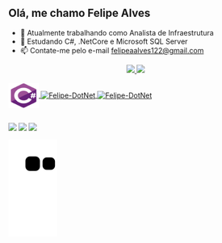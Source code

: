 ## Olá, me chamo Felipe Alves

- 🔭 Atualmente trabalhando como Analista de Infraestrutura
- 🌱 Estudando C#, .NetCore e Microsoft SQL Server
- 📫 Contate-me pelo e-mail felipeaalves122@gmail.com

<div align="center">
  <a href="https://github.com/BlessedViper">
  <img height="180em" src="https://github-readme-stats.vercel.app/api?username=BlessedViper&show_icons=true&theme=cobalt&include_all_commits=true&count_private=true"/>
  <img height="130em" src="https://github-readme-stats.vercel.app/api/top-langs/?username=BlessedViper&layout=compact&langs_count=7&theme=cobalt"/>
</div>
<div style="display: inline_block"><br>
  <img align="center" alt="Felipe-Csharp" height="50" width="60" src="https://raw.githubusercontent.com/devicons/devicon/master/icons/csharp/csharp-original.svg">
  <img align="center" alt="Felipe-DotNet" height="50" width="60" src="https://cdn.jsdelivr.net/gh/devicons/devicon/icons/dotnetcore/dotnetcore-original.svg" />
  <img align="center" alt="Felipe-DotNet" height="50" width="60" src="https://cdn.jsdelivr.net/gh/devicons/devicon/icons/microsoftsqlserver/microsoftsqlserver-plain-wordmark.svg" />
</div>
  
  ##
 
<div> 
  <a href="https://www.instagram.com/felipeaalves27" target="_blank"><img src="https://img.shields.io/badge/-Instagram-%23E4405F?style=for-the-badge&logo=instagram&logoColor=white" target="_blank"></a>
  <a href = "mailto:felipeaalves122@gmail.com"><img src="https://img.shields.io/badge/-Gmail-%23333?style=for-the-badge&logo=gmail&logoColor=white" target="_blank"></a>
  <a href="https://www.linkedin.com/in/felipe-alves-54225b180/" target="_blank"><img src="https://img.shields.io/badge/-LinkedIn-%230077B5?style=for-the-badge&logo=linkedin&logoColor=white" target="_blank"></a> 
 
  ![Snake animation](https://github.com/BlessedViper/BlessedViper/blob/output/github-contribution-grid-snake.svg)
 
</div>

